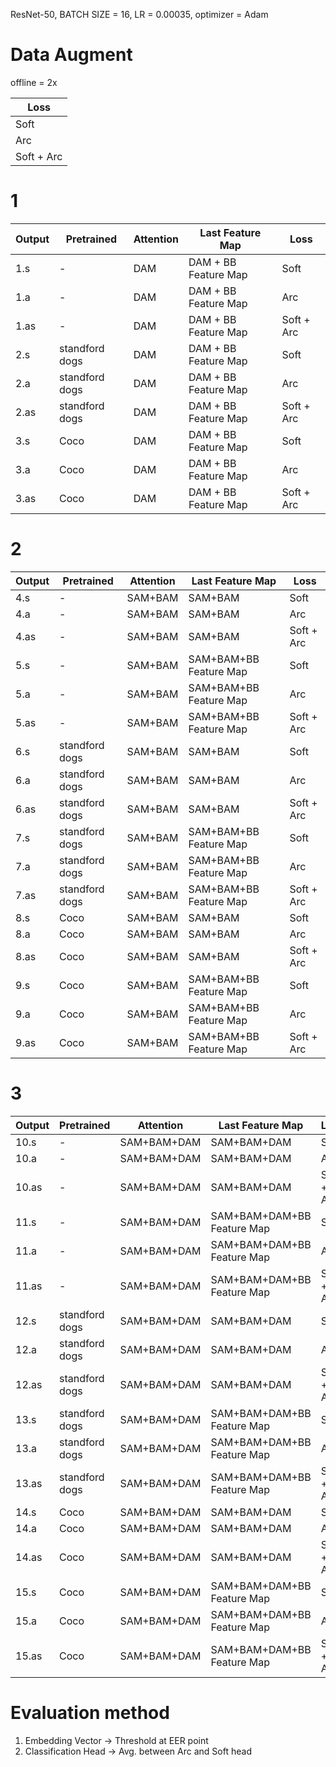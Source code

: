 ResNet-50, BATCH SIZE = 16, LR = 0.00035, optimizer = Adam

# Data Augment
offline = 2x

Loss |
-----|
Soft |
Arc |
Soft + Arc |


# 1 

|Output| Pretrained     | Attention | Last Feature Map     |Loss |
|------| -------------- | --------- | -------------------- |-----|
| 1.s  | -              | DAM       | DAM + BB Feature Map |Soft |
| 1.a  | -              | DAM       | DAM + BB Feature Map |Arc |
| 1.as | -              | DAM       | DAM + BB Feature Map |Soft + Arc |
| 2.s  | standford dogs | DAM       | DAM + BB Feature Map |Soft |
| 2.a  | standford dogs | DAM       | DAM + BB Feature Map |Arc |
| 2.as | standford dogs | DAM       | DAM + BB Feature Map |Soft + Arc |
| 3.s  | Coco           | DAM       | DAM + BB Feature Map |Soft |
| 3.a  | Coco           | DAM       | DAM + BB Feature Map |Arc |
| 3.as | Coco           | DAM       | DAM + BB Feature Map |Soft + Arc |

# 2

|Output| Pretrained     | Attention | Last Feature Map |Loss |
|------| -------------- | --------- | ---------------- |-----|
| 4.s  | -              | SAM+BAM   | SAM+BAM          |Soft |
| 4.a  | -              | SAM+BAM   | SAM+BAM          |Arc |
| 4.as | -              | SAM+BAM   | SAM+BAM          |Soft + Arc |
| 5.s  | -              | SAM+BAM   | SAM+BAM+BB Feature Map         |Soft |
| 5.a  | -              | SAM+BAM   | SAM+BAM+BB Feature Map         |Arc |
| 5.as | -              | SAM+BAM   | SAM+BAM+BB Feature Map         |Soft + Arc |
| 6.s  | standford dogs | SAM+BAM   | SAM+BAM          |Soft |
| 6.a  | standford dogs | SAM+BAM   | SAM+BAM          |Arc |
| 6.as | standford dogs | SAM+BAM   | SAM+BAM          |Soft + Arc |
| 7.s  | standford dogs | SAM+BAM   | SAM+BAM+BB Feature Map          |Soft |
| 7.a  | standford dogs | SAM+BAM   | SAM+BAM+BB Feature Map          |Arc |
| 7.as | standford dogs | SAM+BAM   | SAM+BAM+BB Feature Map          |Soft + Arc |
| 8.s  | Coco           | SAM+BAM   | SAM+BAM          |Soft |
| 8.a  | Coco           | SAM+BAM   | SAM+BAM          |Arc |
| 8.as | Coco           | SAM+BAM   | SAM+BAM          |Soft + Arc |
| 9.s  | Coco           | SAM+BAM   | SAM+BAM+BB Feature Map          |Soft |
| 9.a  | Coco           | SAM+BAM   | SAM+BAM+BB Feature Map          |Arc |
| 9.as | Coco           | SAM+BAM   | SAM+BAM+BB Feature Map          |Soft + Arc |

# 3

|Output| Pretrained     | Attention   | Last Feature Map           |Loss |
|------| -------------- | ----------- | -------------------------- |-----|
| 10.s  | -              | SAM+BAM+DAM | SAM+BAM+DAM                |Soft |
| 10.a  | -              | SAM+BAM+DAM | SAM+BAM+DAM                |Arc |
| 10.as | -              | SAM+BAM+DAM | SAM+BAM+DAM                |Soft + Arc |
| 11.s  | -              | SAM+BAM+DAM | SAM+BAM+DAM+BB Feature Map |Soft |
| 11.a  | -              | SAM+BAM+DAM | SAM+BAM+DAM+BB Feature Map |Arc |
| 11.as | -              | SAM+BAM+DAM | SAM+BAM+DAM+BB Feature Map |Soft + Arc |
| 12.s  | standford dogs | SAM+BAM+DAM | SAM+BAM+DAM                |Soft |
| 12.a  | standford dogs | SAM+BAM+DAM | SAM+BAM+DAM                |Arc |
| 12.as | standford dogs | SAM+BAM+DAM | SAM+BAM+DAM                |Soft + Arc |
| 13.s  | standford dogs | SAM+BAM+DAM | SAM+BAM+DAM+BB Feature Map |Soft |
| 13.a  | standford dogs | SAM+BAM+DAM | SAM+BAM+DAM+BB Feature Map |Arc |
| 13.as | standford dogs | SAM+BAM+DAM | SAM+BAM+DAM+BB Feature Map |Soft + Arc |
| 14.s  | Coco           | SAM+BAM+DAM | SAM+BAM+DAM                |Soft |
| 14.a  | Coco           | SAM+BAM+DAM | SAM+BAM+DAM                |Arc |
| 14.as | Coco           | SAM+BAM+DAM | SAM+BAM+DAM                |Soft + Arc |
| 15.s  | Coco           | SAM+BAM+DAM | SAM+BAM+DAM+BB Feature Map |Soft |
| 15.a  | Coco           | SAM+BAM+DAM | SAM+BAM+DAM+BB Feature Map |Arc |
| 15.as | Coco           | SAM+BAM+DAM | SAM+BAM+DAM+BB Feature Map |Soft + Arc |

# Evaluation method

1. Embedding Vector -> Threshold at EER point
2. Classification Head -> Avg. between Arc and Soft head
